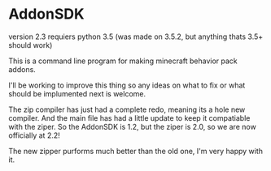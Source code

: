 # AddonSDK
version 2.3
requiers python 3.5 
(was made on 3.5.2, but anything thats 3.5+ should work)

This is a command line program for making minecraft behavior pack addons.

I'll be working to improve this thing so any ideas on what to fix
or what should be implumented next is welcome.

The zip compiler has just had a complete redo, meaning its a hole new
compiler. And the main file has had a little update to keep it compatiable 
with the ziper. So the AddonSDK is 1.2, but the ziper is 2.0, so
we are now officially at 2.2!

The new zipper purforms much better than the old one, I'm very happy with it.
